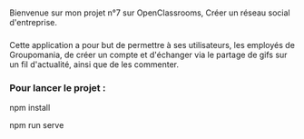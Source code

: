 ###

Bienvenue sur mon projet n°7 sur OpenClassrooms, Créer un réseau social d'entreprise.

###

Cette application a pour but de permettre à ses utilisateurs, les employés de Groupomania, de créer un compte et d'échanger via le partage de gifs sur un fil d'actualité, ainsi que de les commenter.

### Pour lancer le projet :

npm install

npm run serve